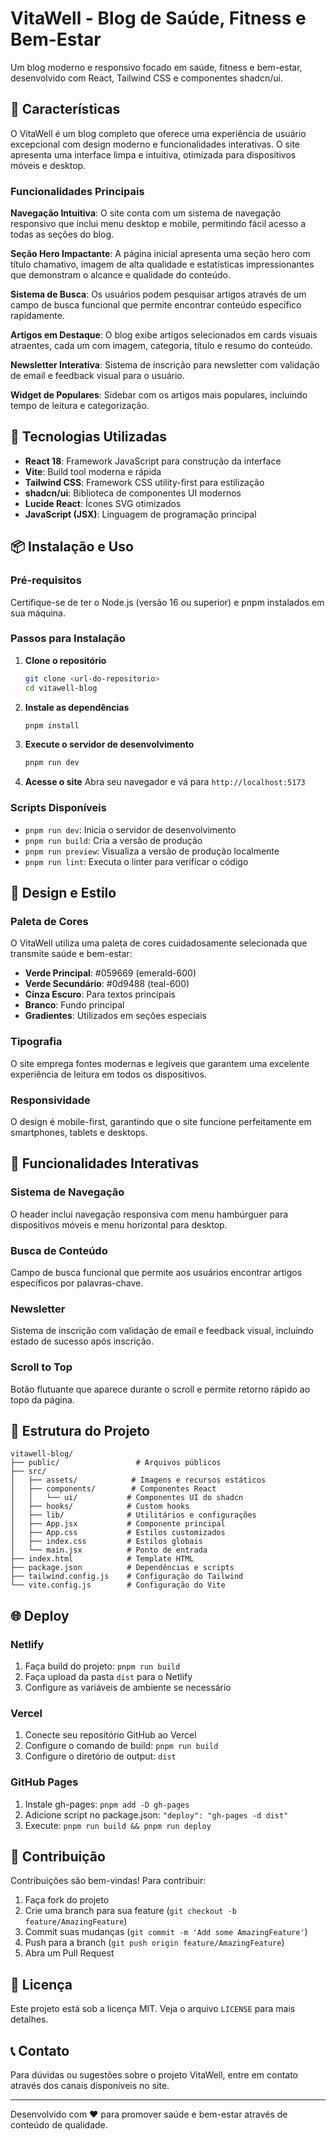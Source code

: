 # VitaWell - Blog de Saúde, Fitness e Bem-Estar

Um blog moderno e responsivo focado em saúde, fitness e bem-estar, desenvolvido com React, Tailwind CSS e componentes shadcn/ui.

## 🌟 Características

O VitaWell é um blog completo que oferece uma experiência de usuário excepcional com design moderno e funcionalidades interativas. O site apresenta uma interface limpa e intuitiva, otimizada para dispositivos móveis e desktop.

### Funcionalidades Principais

**Navegação Intuitiva**: O site conta com um sistema de navegação responsivo que inclui menu desktop e mobile, permitindo fácil acesso a todas as seções do blog.

**Seção Hero Impactante**: A página inicial apresenta uma seção hero com título chamativo, imagem de alta qualidade e estatísticas impressionantes que demonstram o alcance e qualidade do conteúdo.

**Sistema de Busca**: Os usuários podem pesquisar artigos através de um campo de busca funcional que permite encontrar conteúdo específico rapidamente.

**Artigos em Destaque**: O blog exibe artigos selecionados em cards visuais atraentes, cada um com imagem, categoria, título e resumo do conteúdo.

**Newsletter Interativa**: Sistema de inscrição para newsletter com validação de email e feedback visual para o usuário.

**Widget de Populares**: Sidebar com os artigos mais populares, incluindo tempo de leitura e categorização.

## 🚀 Tecnologias Utilizadas

- **React 18**: Framework JavaScript para construção da interface
- **Vite**: Build tool moderna e rápida
- **Tailwind CSS**: Framework CSS utility-first para estilização
- **shadcn/ui**: Biblioteca de componentes UI modernos
- **Lucide React**: Ícones SVG otimizados
- **JavaScript (JSX)**: Linguagem de programação principal

## 📦 Instalação e Uso

### Pré-requisitos

Certifique-se de ter o Node.js (versão 16 ou superior) e pnpm instalados em sua máquina.

### Passos para Instalação

1. **Clone o repositório**
   ```bash
   git clone <url-do-repositorio>
   cd vitawell-blog
   ```

2. **Instale as dependências**
   ```bash
   pnpm install
   ```

3. **Execute o servidor de desenvolvimento**
   ```bash
   pnpm run dev
   ```

4. **Acesse o site**
   Abra seu navegador e vá para `http://localhost:5173`

### Scripts Disponíveis

- `pnpm run dev`: Inicia o servidor de desenvolvimento
- `pnpm run build`: Cria a versão de produção
- `pnpm run preview`: Visualiza a versão de produção localmente
- `pnpm run lint`: Executa o linter para verificar o código

## 🎨 Design e Estilo

### Paleta de Cores

O VitaWell utiliza uma paleta de cores cuidadosamente selecionada que transmite saúde e bem-estar:

- **Verde Principal**: #059669 (emerald-600)
- **Verde Secundário**: #0d9488 (teal-600)
- **Cinza Escuro**: Para textos principais
- **Branco**: Fundo principal
- **Gradientes**: Utilizados em seções especiais

### Tipografia

O site emprega fontes modernas e legíveis que garantem uma excelente experiência de leitura em todos os dispositivos.

### Responsividade

O design é mobile-first, garantindo que o site funcione perfeitamente em smartphones, tablets e desktops.

## 📱 Funcionalidades Interativas

### Sistema de Navegação

O header inclui navegação responsiva com menu hambúrguer para dispositivos móveis e menu horizontal para desktop.

### Busca de Conteúdo

Campo de busca funcional que permite aos usuários encontrar artigos específicos por palavras-chave.

### Newsletter

Sistema de inscrição com validação de email e feedback visual, incluindo estado de sucesso após inscrição.

### Scroll to Top

Botão flutuante que aparece durante o scroll e permite retorno rápido ao topo da página.

## 🔧 Estrutura do Projeto

```
vitawell-blog/
├── public/                 # Arquivos públicos
├── src/
│   ├── assets/            # Imagens e recursos estáticos
│   ├── components/        # Componentes React
│   │   └── ui/           # Componentes UI do shadcn
│   ├── hooks/            # Custom hooks
│   ├── lib/              # Utilitários e configurações
│   ├── App.jsx           # Componente principal
│   ├── App.css           # Estilos customizados
│   ├── index.css         # Estilos globais
│   └── main.jsx          # Ponto de entrada
├── index.html            # Template HTML
├── package.json          # Dependências e scripts
├── tailwind.config.js    # Configuração do Tailwind
└── vite.config.js        # Configuração do Vite
```

## 🌐 Deploy

### Netlify

1. Faça build do projeto: `pnpm run build`
2. Faça upload da pasta `dist` para o Netlify
3. Configure as variáveis de ambiente se necessário

### Vercel

1. Conecte seu repositório GitHub ao Vercel
2. Configure o comando de build: `pnpm run build`
3. Configure o diretório de output: `dist`

### GitHub Pages

1. Instale gh-pages: `pnpm add -D gh-pages`
2. Adicione script no package.json: `"deploy": "gh-pages -d dist"`
3. Execute: `pnpm run build && pnpm run deploy`

## 🤝 Contribuição

Contribuições são bem-vindas! Para contribuir:

1. Faça fork do projeto
2. Crie uma branch para sua feature (`git checkout -b feature/AmazingFeature`)
3. Commit suas mudanças (`git commit -m 'Add some AmazingFeature'`)
4. Push para a branch (`git push origin feature/AmazingFeature`)
5. Abra um Pull Request

## 📄 Licença

Este projeto está sob a licença MIT. Veja o arquivo `LICENSE` para mais detalhes.

## 📞 Contato

Para dúvidas ou sugestões sobre o projeto VitaWell, entre em contato através dos canais disponíveis no site.

---

Desenvolvido com ❤️ para promover saúde e bem-estar através de conteúdo de qualidade.
